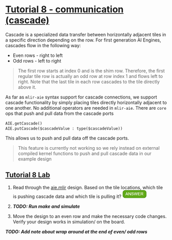 <!---//===- README.md --------------------------*- Markdown -*-===//
//
// This file is licensed under the Apache License v2.0 with LLVM Exceptions.
// See https://llvm.org/LICENSE.txt for license information.
// SPDX-License-Identifier: Apache-2.0 WITH LLVM-exception
//
// Copyright (C) 2022, Advanced Micro Devices, Inc.
// 
//===----------------------------------------------------------------------===//-->

# <ins>Tutorial 8 - communication (cascade)</ins>

Cascade is a specialized data transfer between horizontally adjacent tiles in a specific direction depending on the row. For first generation AI Engines, cascades flow in the following way:
* Even rows - right to left
* Odd rows - left to right
> The first row starts at index 0 and is the shim row. Therefore, the first regular tile row is actually an odd row at row index 1 and flows left to right. Note that the last tile in each row cascades to the tile directly above it.

As far as  `mlir-aie` syntax support for cascade connections, we support cascade functionality by simply placing tiles directly horizontally adjacent to one another. No additional operators are needed in `mlir-aie`. There are `core` ops that push and pull data from the cascade ports

```
AIE.getCascade()
AIE.putCascade($cascadeValue : type($cascadeValue))
```

This allows us to push and pull data off the cascade ports.
> This feature is currently not working so we rely instead on external compiled kernel functions to push and pull cascade data in our example design

## <ins>Tutorial 8 Lab </ins>

1. Read through the [aie.mlir](aie.mlir) design. Based on the tile locations, which tile is pushing cascade data and which tile is pulling it? <img src="../images/answer1.jpg" title="tile(1,3) is sending cascade data to tile(2,3)" height=25>

2. ***TODO: Run make and simulate***

3. Move the design to an even row and make the necessary code changes. Verify your design works in simulation/ on the board.

***TODO: Add note about wrap around at the end of even/ odd rows***